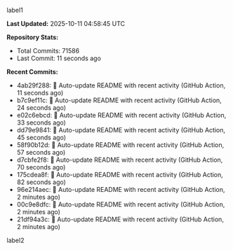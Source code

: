
label1 
<!-- ACTIVITY_START -->
**Last Updated:** 2025-10-11 04:58:45 UTC

**Repository Stats:**
- Total Commits: 71586
- Last Commit: 11 seconds ago

**Recent Commits:**
- 4ab29f288: 🤖 Auto-update README with recent activity (GitHub Action, 11 seconds ago)
- b7c9ef11c: 🤖 Auto-update README with recent activity (GitHub Action, 24 seconds ago)
- e02c6ebcd: 🤖 Auto-update README with recent activity (GitHub Action, 33 seconds ago)
- dd79e9841: 🤖 Auto-update README with recent activity (GitHub Action, 45 seconds ago)
- 58f90b12d: 🤖 Auto-update README with recent activity (GitHub Action, 57 seconds ago)
- d7cbfe2f8: 🤖 Auto-update README with recent activity (GitHub Action, 70 seconds ago)
- 175cdea8f: 🤖 Auto-update README with recent activity (GitHub Action, 82 seconds ago)
- 96e214aec: 🤖 Auto-update README with recent activity (GitHub Action, 2 minutes ago)
- 00c9e8dfc: 🤖 Auto-update README with recent activity (GitHub Action, 2 minutes ago)
- 21df94a3c: 🤖 Auto-update README with recent activity (GitHub Action, 2 minutes ago)
<!-- ACTIVITY_END -->

label2
